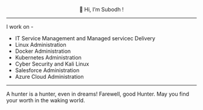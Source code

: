 <div align="center"> 👋 Hi, I’m Subodh ! </div>

---
I work on -

- IT Service Management and Managed servicec Delivery
- Linux Administration
- Docker Administration
- Kubernetes Administration
- Cyber Security and Kali Linux
- Salesforce Administration
- Azure Cloud Administration

---
A hunter is a hunter, even in dreams!
Farewell, good Hunter. May you find your worth in the waking world.
